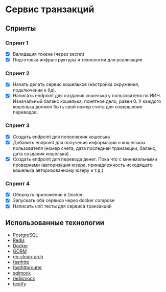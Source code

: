 # Сервис транзакций

## Спринты

### Спринт 1

-   [x] Валидация токена (через secret)
-   [x] Подготовка инфраструктуры и технологии для реализации

### Спринт 2

-   [x] Начать делать сервис кошельков (настройка окружения, подключение к бд).
-   [x] Написать endpoint для создания кошелька у пользователя по ИИН. Изначальный баланс кошелька, понятное дело, равен 0. У каждого кошелька должен быть свой номер счета для совершения переводов.

### Спринт 3

-   [x] Создать endpoint для пополнения кошелька
-   [x] Добавить endpoint для получения информации о кошельках пользователя (номер счета, дата последней транзакции, баланс, дата создания кошелька)
-   [x] Создать endpoint для перевода денег. Пока что с минимальными проверками (авторизация юзера, принадлежность исходящего кошелька авторизованному юзеру и т.д.)

### Спринт 4

-   [x] Обернуть приложение в Docker
-   [x] Запускать оба сервиса через docker compose
-   [x] Написать unit тесты для сервиса транзакций

## Использованные технологии

-   [PostgreSQL](https://www.postgresql.org/)
-   [Redis](https://redis.io/)
-   [Docker](https://www.docker.com/)
-   [GORM](https://gorm.io/)
-   [go-clean-arch](https://github.com/bxcodec/go-clean-arch)
-   [fasthttp](https://github.com/valyala/fasthttp)
-   [fasthttprouter](https://github.com/buaazp/fasthttprouter)
-   [sqlmock](https://github.com/DATA-DOG/go-sqlmock)
-   [redismock](https://github.com/go-redis/redismock)
-   [testify](https://github.com/stretchr/testify)
